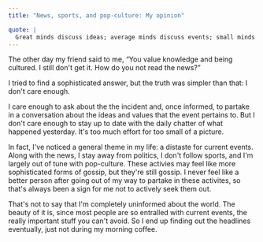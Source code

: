 ```yaml
---
title: "News, sports, and pop-culture: My opinion"

quote: |
  Great minds discuss ideas; average minds discuss events; small minds discuss people. - Eleanor Roosevelt
---
```


The other day my friend said to me, “You value knowledge and being cultured. I still don't get it. How do you not read the news?”

I tried to find a sophisticated answer, but the truth was simpler than that: I don't care enough.

I care enough to ask about the the incident and, once informed, to partake in a conversation about the ideas and values that the event pertains to. But I don't care enough to stay up to date with the daily chatter of what happened yesterday. It's too much effort for too small of a picture.

In fact, I've noticed a general theme in my life: a distaste for current events. Along with the news, I stay away from politics, I don't follow sports, and I'm largely out of tune with pop-culture. These activies may feel like more sophisticated forms of gossip, but they're still gossip. I never feel like a better person after going out of my way to partake in these activites, so that's always been a sign for me not to actively seek them out.

That's not to say that I'm completely uninformed about the world. The beauty of it is, since most people are so entralled with current events, the really important stuff you can't avoid. So I end up finding out the headlines eventually, just not during my morning coffee. 
